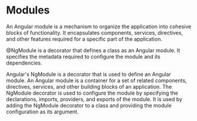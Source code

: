 # Modules

An Angular module is a mechanism to organize the application into cohesive blocks of functionality. It encapsulates components, services, directives, and other features required for a specific part of the application.

@NgModule is a decorator that defines a class as an Angular module. It specifies the metadata required to configure the module and its dependencies.

Angular's NgModule is a decorator that is used to define an Angular module. An Angular module is a container for a set of related components, directives, services,
and other building blocks of an application. The NgModule decorator is used to configure the module by specifying the declarations, imports, providers, and exports
of the module. It is used by adding the NgModule decorator to a class and providing the module configuration as its argument.
